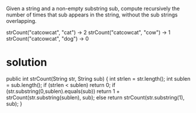 Given a string and a non-empty substring sub, compute recursively the number of times that sub appears in the string, without the sub strings overlapping.

strCount("catcowcat", "cat") → 2
strCount("catcowcat", "cow") → 1
strCount("catcowcat", "dog") → 0

# solution 

public int strCount(String str, String sub) {
  int strlen = str.length();
  int sublen = sub.length();
  if (strlen < sublen) return 0;
  if (str.substring(0,sublen).equals(sub))
    return 1 + strCount(str.substring(sublen), sub);
  else 
    return strCount(str.substring(1), sub);
}